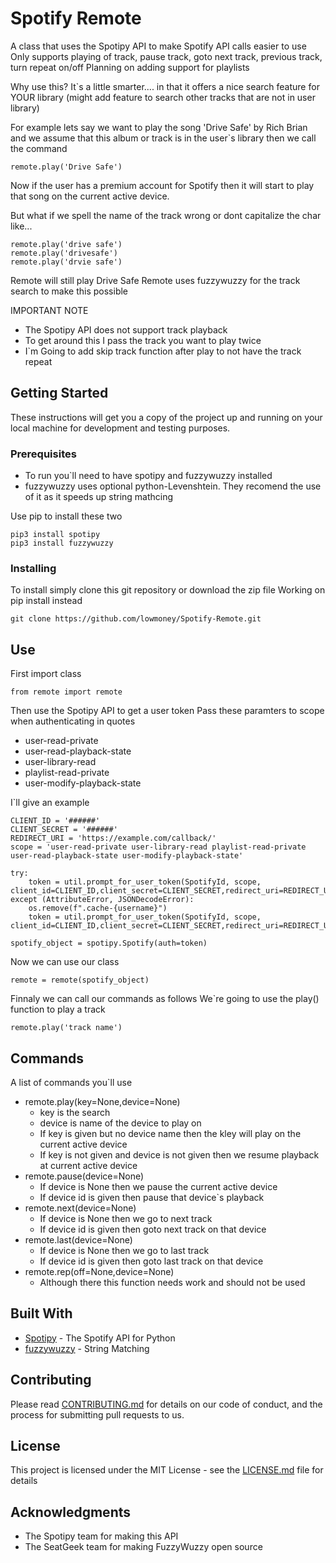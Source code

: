 # Spotify Remote

A class that uses the Spotipy API to make Spotify API calls easier to use
Only supports playing of track, pause track, goto next track, previous track, turn repeat on/off
Planning on adding support for playlists

Why use this?
It`s a little smarter.... in that it offers a nice search feature for YOUR library (might add feature to search other tracks that are not in user library)

For example lets say we want to play the song 'Drive Safe' by Rich Brian and we assume that this album or track is in the user`s library then we call the command
```
remote.play('Drive Safe')
```
Now if the user has a premium account for Spotify then it will start to play that song on the current active device.

But what if we spell the name of the track wrong or dont capitalize the char
like...
```
remote.play('drive safe')
remote.play('drivesafe')
remote.play('drvie safe')
```
Remote will still play Drive Safe
Remote uses fuzzywuzzy for the track search to make this possible

IMPORTANT NOTE
* The Spotipy API does not support track playback
* To get around this I pass the track you want to play twice 
* I`m Going to add skip track function after play to not have the track repeat

## Getting Started

These instructions will get you a copy of the project up and running on your local machine for development and testing purposes.

### Prerequisites

* To run you`ll need to have spotipy and fuzzywuzzy installed
* fuzzywuzzy uses optional python-Levenshtein. They recomend the use of it as it speeds up string         mathcing 

Use pip to install these two
```
pip3 install spotipy
pip3 install fuzzywuzzy
```

### Installing

To install simply clone this git repository or download the zip file
Working on pip install instead
```
git clone https://github.com/lowmoney/Spotify-Remote.git
```

## Use

First import class
```
from remote import remote
```

Then use the Spotipy API to get a user token
Pass these paramters to scope when authenticating in quotes
* user-read-private
* user-read-playback-state
* user-library-read
* playlist-read-private
* user-modify-playback-state

I`ll give an example
```
CLIENT_ID = '######'
CLIENT_SECRET = '######'
REDIRECT_URI = 'https://example.com/callback/'
scope = 'user-read-private user-library-read playlist-read-private user-read-playback-state user-modify-playback-state'

try:
    token = util.prompt_for_user_token(SpotifyId, scope, client_id=CLIENT_ID,client_secret=CLIENT_SECRET,redirect_uri=REDIRECT_URI)
except (AttributeError, JSONDecodeError):
    os.remove(f".cache-{username}")
    token = util.prompt_for_user_token(SpotifyId, scope, client_id=CLIENT_ID,client_secret=CLIENT_SECRET,redirect_uri=REDIRECT_URI)

spotify_object = spotipy.Spotify(auth=token)
```

Now we can use our class
```
remote = remote(spotify_object)
```
Finnaly we can call our commands as follows
We`re going to use the play() function to play a track 
```
remote.play('track name')
```

## Commands
A list of commands you`ll use
* remote.play(key=None,device=None)
    * key is the search
    * device is name of the device to play on
    * If key is given but no device name then    the kley will play on the current active   device
    * If key is not given and device is not      given then we resume playback at current   active device
* remote.pause(device=None)
    * If device is None then we pause the 
      current active device
    * If device id is given then pause that      device`s playback
* remote.next(device=None)
    * If device is None then we go to next       track
    * If device id is given then goto next       track on that device
* remote.last(device=None)
    * If device is None then we go to last       track
    * If device id is given then goto last       track on that device
* remote.rep(off=None,device=None)
    * Although there this function needs work and should not be used

## Built With

* [Spotipy](https://github.com/plamere/spotipy) - The Spotify API for Python
* [fuzzywuzzy](https://github.com/seatgeek/fuzzywuzzy) - String Matching

## Contributing

Please read [CONTRIBUTING.md](https://gist.github.com/PurpleBooth/b24679402957c63ec426) for details on our code of conduct, and the process for submitting pull requests to us.

## License

This project is licensed under the MIT License - see the [LICENSE.md](LICENSE.md) file for details

## Acknowledgments

* The Spotipy team for making this API
* The SeatGeek team for making FuzzyWuzzy open source
